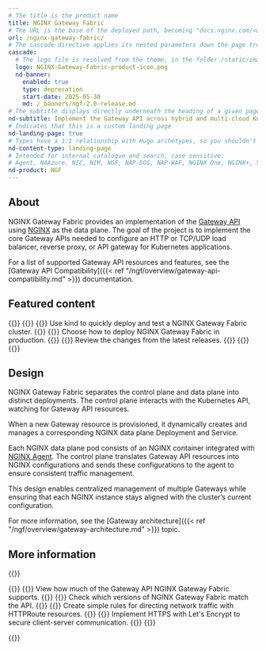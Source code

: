 ```yaml
---
# The title is the product name
title: NGINX Gateway Fabric
# The URL is the base of the deployed path, becoming "docs.nginx.com/<url>/<other-pages>"
url: /nginx-gateway-fabric/
# The cascade directive applies its nested parameters down the page tree until overwritten
cascade: 
  # The logo file is resolved from the theme, in the folder /static/images/icons/
  logo: NGINX-Gateway-Fabric-product-icon.png
  nd-banner:
    enabled: true
    type: deprecation
    start-date: 2025-05-30
    md: /_banners/ngf-2.0-release.md
# The subtitle displays directly underneath the heading of a given page
nd-subtitle: Implement the Gateway API across hybrid and multi-cloud Kubernetes environments with a secure, fast, and reliable NGINX data plane.
# Indicates that this is a custom landing page
nd-landing-page: true
# Types have a 1:1 relationship with Hugo archetypes, so you shouldn't need to change this
nd-content-type: landing-page
# Intended for internal catalogue and search, case sensitive:
# Agent, N4Azure, NIC, NIM, NGF, NAP-DOS, NAP-WAF, NGINX One, NGINX+, Solutions, Unit
nd-product: NGF
---
```


## About

NGINX Gateway Fabric provides an implementation of the [Gateway API](https://gateway-api.sigs.k8s.io/) using [NGINX](https://nginx.org/) as the data plane. The goal of the project is to implement the core Gateway APIs needed to configure an HTTP or TCP/UDP load balancer, reverse proxy, or API gateway for Kubernetes applications.

For a list of supported Gateway API resources and features, see the [Gateway API Compatibility]({{< ref "/ngf/overview/gateway-api-compatibility.md" >}}) documentation.

## Featured content

{{<card-layout>}}
  {{<card-section showAsCards="true" isFeaturedSection="true">}}
    {{<card title="Get started" titleUrl="/nginx-gateway-fabric/get-started">}}
      Use kind to quickly deploy and test a NGINX Gateway Fabric cluster.
    {{</card>}}
    {{<card title="Deploy NGINX Gateway Fabric" titleUrl="/nginx-gateway-fabric/install">}}
      Choose how to deploy NGINX Gateway Fabric in production.
    {{</card>}}
    {{<card title="Changelog" titleUrl="/nginx-gateway-fabric/changelog">}}
      Review the changes from the latest releases.
    {{</card>}}
  {{</card-section>}}
{{</card-layout>}}

## Design

NGINX Gateway Fabric separates the control plane and data plane into distinct deployments. The control plane interacts with the Kubernetes API, watching for Gateway API resources. 

When a new Gateway resource is provisioned, it dynamically creates and manages a corresponding NGINX data plane Deployment and Service.

Each NGINX data plane pod consists of an NGINX container integrated with [NGINX Agent](https://github.com/nginx/agent). The control plane translates Gateway API resources into NGINX configurations and sends these configurations to the agent to ensure consistent traffic management.

This design enables centralized management of multiple Gateways while ensuring that each NGINX instance stays aligned with the cluster’s current configuration.

For more information, see the [Gateway architecture]({{< ref "/ngf/overview/gateway-architecture.md" >}}) topic.

## More information

{{<card-layout>}}

{{<card-section showAsCards="true">}}
    {{<card title="Gateway API compatibility" titleUrl="/nginx-gateway-fabric/overview/gateway-api-compatibility/">}}
      View how much of the Gateway API NGINX Gateway Fabric supports.
    {{</card>}}
    {{<card title="Technical specifications" titleUrl="/nginx-gateway-fabric/reference/technical-specifications/">}}
      Check which versions of NGINX Gateway Fabric match the API.
    {{</card>}}
    {{<card title="Routing traffic to applications" titleUrl="/nginx-gateway-fabric/traffic-management/basic-routing/">}}
      Create simple rules for directing network traffic with HTTPRoute resources.
    {{</card>}}
    {{<card title="Secure traffic using Let's Encrypt and cert-manager" titleUrl="/nginx-gateway-fabric/traffic-security/integrate-cert-manager/">}}
      Implement HTTPS with Let's Encrypt to secure client-server communication.
    {{</card>}}
{{</card-section>}}

{{</card-layout>}}